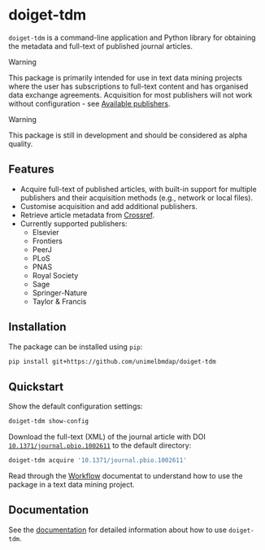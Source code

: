 # doiget-tdm

`doiget-tdm` is a command-line application and Python library for obtaining the metadata and full-text of published journal articles.

> [!WARNING]
> This package is primarily intended for use in text data mining projects where the user has subscriptions to full-text content and has organised data exchange agreements.
> Acquisition for most publishers will not work without configuration - see [Available publishers](https://unimelbmdap.github.io/doiget-tdm/publishers/avail_publishers.html).

> [!WARNING]
> This package is still in development and should be considered as alpha quality.

## Features

* Acquire full-text of published articles, with built-in support for multiple publishers and their acquisition methods (e.g., network or local files).
* Customise acquisition and add additional publishers.
* Retrieve article metadata from [Crossref](https://crossref.org).
* Currently supported publishers:
    * Elsevier
    * Frontiers
    * PeerJ
    * PLoS
    * PNAS
    * Royal Society
    * Sage
    * Springer-Nature
    * Taylor & Francis


## Installation

The package can be installed using `pip`:

```bash
pip install git+https://github.com/unimelbmdap/doiget-tdm
```

## Quickstart

Show the default configuration settings:

```bash
doiget-tdm show-config
```

Download the full-text (XML) of the journal article with DOI [`10.1371/journal.pbio.1002611`](https://doi.org/10.1371/journal.pbio.1002611) to the default directory:

```bash
doiget-tdm acquire '10.1371/journal.pbio.1002611'
```

Read through the [Workflow](https://unimelbmdap.github.io/doiget-tdm/workflow.html) documentat to understand how to use the package in a text data mining project.

## Documentation

See the [documentation](https://unimelbmdap.github.io/doiget-tdm/) for detailed information about how to use `doiget-tdm`.
